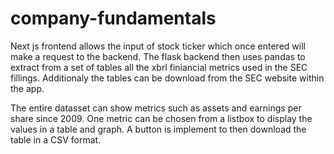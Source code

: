 # company-fundamentals
Next js frontend allows the input of stock ticker which once entered will make a request to the backend. The flask backend then uses pandas to extract from a set of tables all the xbrl finiancial metrics used in the SEC fillings. Additionaly the tables can be download from the SEC website within the app.

The entire datasset can show metrics such as assets and earnings per share since 2009. One metric can be chosen from a listbox to display the values in a table and graph. A button is implement to then download the table in a CSV format.
